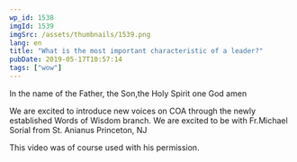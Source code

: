 ```yaml
---
wp_id: 1538
imgId: 1539
imgSrc: /assets/thumbnails/1539.png
lang: en
title: "What is the most important characteristic of a leader?"
pubDate: 2019-05-17T10:57:14
tags: ["wow"]
---
```


<!-- page: 6 -->

<p>In the name of the Father, the Son,the Holy Spirit one God amen</p>
<p>We are excited to introduce new voices on COA through the newly established Words of Wisdom branch. We are excited to be with Fr.Michael Sorial from St. Anianus Princeton, NJ</p>
<p>This video was of course used with his permission.</p>
